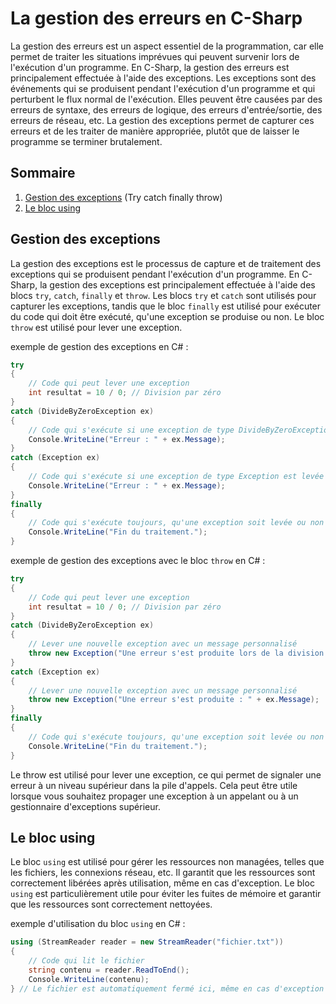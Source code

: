 # La gestion des erreurs en C-Sharp

La gestion des erreurs est un aspect essentiel de la programmation, car elle permet de traiter les situations imprévues qui peuvent survenir lors de l'exécution d'un programme. En C-Sharp, la gestion des erreurs est principalement effectuée à l'aide des exceptions.
Les exceptions sont des événements qui se produisent pendant l'exécution d'un programme et qui perturbent le flux normal de l'exécution. Elles peuvent être causées par des erreurs de syntaxe, des erreurs de logique, des erreurs d'entrée/sortie, des erreurs de réseau, etc.
La gestion des exceptions permet de capturer ces erreurs et de les traiter de manière appropriée, plutôt que de laisser le programme se terminer brutalement.

## Sommaire

1. [Gestion des exceptions](#gestion-des-exceptions) (Try catch finally throw)
2. [Le bloc using](#le-bloc-using)

## Gestion des exceptions

La gestion des exceptions est le processus de capture et de traitement des exceptions qui se produisent pendant l'exécution d'un programme. En C-Sharp, la gestion des exceptions est principalement effectuée à l'aide des blocs `try`, `catch`, `finally` et `throw`.
Les blocs `try` et `catch` sont utilisés pour capturer les exceptions, tandis que le bloc `finally` est utilisé pour exécuter du code qui doit être exécuté, qu'une exception se produise ou non.
Le bloc `throw` est utilisé pour lever une exception.

exemple de gestion des exceptions en C# :

```csharp
try
{
    // Code qui peut lever une exception
    int resultat = 10 / 0; // Division par zéro
}
catch (DivideByZeroException ex)
{
    // Code qui s'exécute si une exception de type DivideByZeroException est levée
    Console.WriteLine("Erreur : " + ex.Message);
}
catch (Exception ex)
{
    // Code qui s'exécute si une exception de type Exception est levée
    Console.WriteLine("Erreur : " + ex.Message);
}
finally
{
    // Code qui s'exécute toujours, qu'une exception soit levée ou non
    Console.WriteLine("Fin du traitement.");
}
```

exemple de gestion des exceptions avec le bloc `throw` en C# :

```csharp
try
{
    // Code qui peut lever une exception
    int resultat = 10 / 0; // Division par zéro
}
catch (DivideByZeroException ex)
{
    // Lever une nouvelle exception avec un message personnalisé
    throw new Exception("Une erreur s'est produite lors de la division : " + ex.Message);
}
catch (Exception ex)
{
    // Lever une nouvelle exception avec un message personnalisé
    throw new Exception("Une erreur s'est produite : " + ex.Message);
}
finally
{
    // Code qui s'exécute toujours, qu'une exception soit levée ou non
    Console.WriteLine("Fin du traitement.");
}
```

Le throw est utilisé pour lever une exception, ce qui permet de signaler une erreur à un niveau supérieur dans la pile d'appels. Cela peut être utile lorsque vous souhaitez propager une exception à un appelant ou à un gestionnaire d'exceptions supérieur.

## Le bloc using

Le bloc `using` est utilisé pour gérer les ressources non managées, telles que les fichiers, les connexions réseau, etc. Il garantit que les ressources sont correctement libérées après utilisation, même en cas d'exception.
Le bloc `using` est particulièrement utile pour éviter les fuites de mémoire et garantir que les ressources sont correctement nettoyées.

exemple d'utilisation du bloc `using` en C# :

```csharp
using (StreamReader reader = new StreamReader("fichier.txt"))
{
    // Code qui lit le fichier
    string contenu = reader.ReadToEnd();
    Console.WriteLine(contenu);
} // Le fichier est automatiquement fermé ici, même en cas d'exception
```

